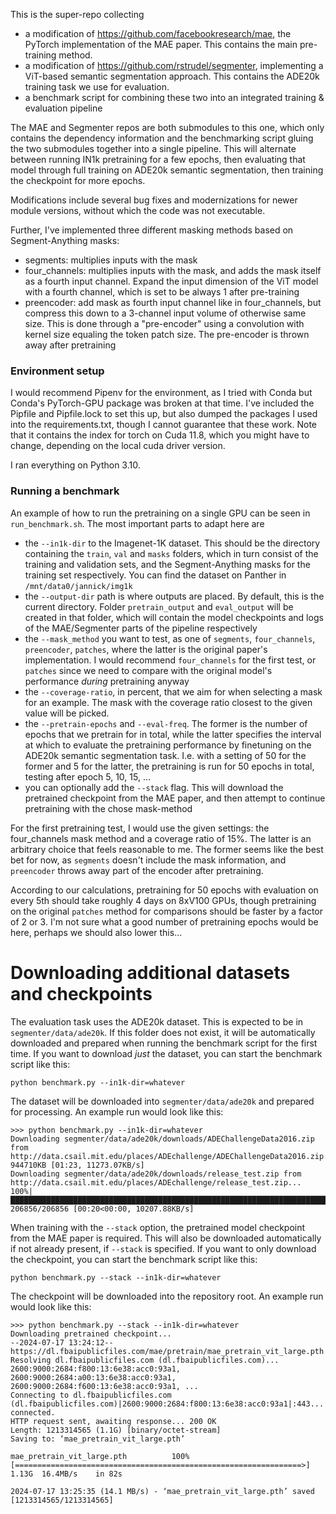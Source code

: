 This is the super-repo collecting
- a modification of https://github.com/facebookresearch/mae, the PyTorch implementation of the MAE paper. This contains the main pre-training method.
- a modification of https://github.com/rstrudel/segmenter, implementing a ViT-based semantic segmentation approach. This contains the ADE20k training task we use for evaluation.
- a benchmark script for combining these two into an integrated training & evaluation pipeline

The MAE and Segmenter repos are both submodules to this one, which only contains the dependency information and the benchmarking script gluing the two submodules together into a single pipeline. This will alternate between running IN1k pretraining for a few epochs, then evaluating that model through full training on ADE20k semantic segmentation, then training the checkpoint for more epochs.



Modifications include several bug fixes and modernizations for newer module versions, without which the code was not executable.

Further, I've implemented three different masking methods based on Segment-Anything masks:
- segments: multiplies inputs with the mask
- four_channels: multiplies inputs with the mask, and adds the mask itself as a fourth input channel. Expand the input dimension of the ViT model with a fourth channel, which is set to be always 1 after pre-training
- preencoder: add mask as fourth input channel like in four_channels, but compress this down to a 3-channel input volume of otherwise same size. This is done through a "pre-encoder" using a convolution with kernel size equaling the token patch size. The pre-encoder is thrown away after pretraining

### Environment setup
I would recommend Pipenv for the environment, as I tried with Conda but Conda's PyTorch-GPU package was broken at that time. I've included the Pipfile and Pipfile.lock to set this up, but also dumped the packages I used into the requirements.txt, though I cannot guarantee that these work. Note that it contains the index for torch on Cuda 11.8, which you might have to change, depending on the local cuda driver version.

I ran everything on Python 3.10.

### Running a benchmark
An example of how to run the pretraining on a single GPU can be seen in `run_benchmark.sh`.
The most important parts to adapt here are
- the `--in1k-dir` to the Imagenet-1K dataset. This should be the directory containing the `train`, `val` and `masks` folders, which in turn consist of the training and validation sets, and the Segment-Anything masks for the training set respectively. You can find the dataset on Panther in `/mnt/data0/jannick/img1k`
- the `--output-dir` path is where outputs are placed. By default, this is the current directory. Folder `pretrain_output` and `eval_output` will be created in that folder, which will contain the model checkpoints and logs of the MAE/Segmenter parts of the pipeline respectively
- the `--mask_method` you want to test, as one of `segments`, `four_channels`, `preencoder`, `patches`, where the latter is the original paper's implementation. I would recommend `four_channels` for the first test, or `patches` since we need to compare with the original model's performance _during_ pretraining anyway
- the `--coverage-ratio`, in percent, that we aim for when selecting a mask for an example. The mask with the coverage ratio closest to the given value will be picked.
- the `--pretrain-epochs` and `--eval-freq`. The former is the number of epochs that we pretrain for in total, while the latter specifies the interval at which to evaluate the pretraining performance by finetuning on the ADE20k semantic segmentation task. I.e. with a setting of 50 for the former and 5 for the latter, the pretraining is run for 50 epochs in total, testing after epoch 5, 10, 15, ...
- you can optionally add the `--stack` flag. This will download the pretrained checkpoint from the MAE paper, and then attempt to continue pretraining with the chose mask-method

For the first pretraining test, I would use the given settings: the four_channels mask method and a coverage ratio of 15%. The latter is an arbitrary choice that feels reasonable to me. The former seems like the best bet for now, as `segments` doesn't include the mask information, and `preencoder` throws away part of the encoder after pretraining.

According to our calculations, pretraining for 50 epochs with evaluation on every 5th should take roughly 4 days on 8xV100 GPUs, though pretraining on the original `patches` method for comparisons should be faster by a factor of 2 or 3. I'm not sure what a good number of pretraining epochs would be here, perhaps we should also lower this...

# Downloading additional datasets and checkpoints
The evaluation task uses the ADE20k dataset. This is expected to be in `segmenter/data/ade20k`. If this folder does not exist, it will be automatically downloaded and prepared when running the benchmark script for the first time. If you want to download _just_ the dataset, you can start the benchmark script like this:

`python benchmark.py --in1k-dir=whatever`

The dataset will be downloaded into `segmenter/data/ade20k` and prepared for processing. An example run would look like this:

```
>>> python benchmark.py --in1k-dir=whatever
Downloading segmenter/data/ade20k/downloads/ADEChallengeData2016.zip from http://data.csail.mit.edu/places/ADEchallenge/ADEChallengeData2016.zip...
944710KB [01:23, 11273.07KB/s]                                                                                                               
Downloading segmenter/data/ade20k/downloads/release_test.zip from http://data.csail.mit.edu/places/ADEchallenge/release_test.zip...
100%|██████████████████████████████████████████████████████████████████████████| 206856/206856 [00:20<00:00, 10207.88KB/s]
```

When training with the `--stack` option, the pretrained model checkpoint from the MAE paper is required. This will also be downloaded automatically if not already present, if `--stack` is specified. If you want to only download the checkpoint, you can start the benchmark script like this:

`python benchmark.py --stack --in1k-dir=whatever`

The checkpoint will be downloaded into the repository root. An example run would look like this:

```
>>> python benchmark.py --stack --in1k-dir=whatever
Downloading pretrained checkpoint...
--2024-07-17 13:24:12--  https://dl.fbaipublicfiles.com/mae/pretrain/mae_pretrain_vit_large.pth
Resolving dl.fbaipublicfiles.com (dl.fbaipublicfiles.com)... 2600:9000:2684:f800:13:6e38:acc0:93a1, 2600:9000:2684:a00:13:6e38:acc0:93a1, 2600:9000:2684:f600:13:6e38:acc0:93a1, ...
Connecting to dl.fbaipublicfiles.com (dl.fbaipublicfiles.com)|2600:9000:2684:f800:13:6e38:acc0:93a1|:443... connected.
HTTP request sent, awaiting response... 200 OK
Length: 1213314565 (1.1G) [binary/octet-stream]
Saving to: ‘mae_pretrain_vit_large.pth’

mae_pretrain_vit_large.pth          100%[================================================================>]   1.13G  16.4MB/s    in 82s     

2024-07-17 13:25:35 (14.1 MB/s) - ‘mae_pretrain_vit_large.pth’ saved [1213314565/1213314565]

```
